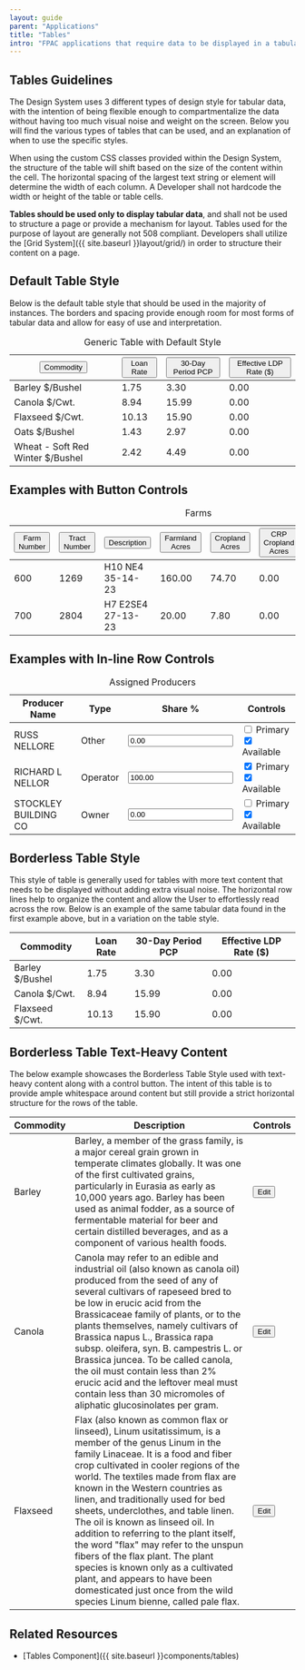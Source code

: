 ```yaml
---
layout: guide
parent: "Applications"
title: "Tables"
intro: "FPAC applications that require data to be displayed in a tabular format shall use the below guidelines to maintain consistency."
---
```


## Tables Guidelines

The Design System uses 3 different types of design style for tabular data, with the intention of being flexible enough to compartmentalize the data without having too much visual noise and weight on the screen. Below you will find the various types of tables that can be used, and an explanation of when to use the specific styles.

When using the custom CSS classes provided within the Design System, the structure of the table will shift based on the size of the content within the cell. The horizontal spacing of the largest text string or element will determine the width of each column. A Developer shall not hardcode the width or height of the table or table cells.

__Tables should be used only to display tabular data__, and shall not be used to structure a page or provide a mechanism for layout. Tables used for the purpose of layout are generally not 508 compliant. Developers shall utilize the [Grid System]({{ site.baseurl }}layout/grid/) in order to structure their content on a page.

## Default Table Style

Below is the default table style that should be used in the majority of instances. The borders and spacing provide enough room for most forms of tabular data and allow for easy of use and interpretation.

<table class="fsa-table">
  <caption>Generic Table with Default Style</caption>
  <thead>
    <tr>
      <th scope="col" aria-sort="descending"><button class="fsa-table__sort fsa-table__sort--descending" type="button">Commodity</button></th>
      <th scope="col" class="fsa-text-align--right"><button class="fsa-table__sort" type="button">Loan Rate</button></th>
      <th scope="col" class="fsa-text-align--right"><button class="fsa-table__sort" type="button">30-Day Period PCP</button></th>
      <th scope="col" class="fsa-text-align--right"><button class="fsa-table__sort" type="button">Effective LDP Rate ($)</button></th>
    </tr>
  </thead>
  <tbody>
    <tr>
      <td>Barley $/Bushel</td>
      <td class="fsa-text-align--right">1.75</td>
      <td class="fsa-text-align--right">3.30</td>
      <td class="fsa-text-align--right">0.00</td>
    </tr>
    <tr>
      <td>Canola $/Cwt.</td>
      <td class="fsa-text-align--right">8.94</td>
      <td class="fsa-text-align--right">15.99</td>
      <td class="fsa-text-align--right">0.00</td>
    </tr>
    <tr>
      <td>Flaxseed $/Cwt.</td>
      <td class="fsa-text-align--right">10.13</td>
      <td class="fsa-text-align--right">15.90</td>
      <td class="fsa-text-align--right">0.00</td>
    </tr>
    <tr>
      <td>Oats $/Bushel</td>
      <td class="fsa-text-align--right">1.43</td>
      <td class="fsa-text-align--right">2.97</td>
      <td class="fsa-text-align--right">0.00</td>
    </tr>
    <tr>
      <td>Wheat - Soft Red Winter $/Bushel</td>
      <td class="fsa-text-align--right">2.42</td>
      <td class="fsa-text-align--right">4.49</td>
      <td class="fsa-text-align--right">0.00</td>
    </tr>
  </tbody>
</table>

## Examples with Button Controls

<table class="fsa-table">
  <caption>Farms</caption>
  <thead>
    <tr>
      <th scope="col" aria-sort="descending"><button class="fsa-table__sort fsa-table__sort--descending" type="button">Farm Number</button></th>
      <th scope="col"><button class="fsa-table__sort" type="button">Tract Number</button></th>
      <th scope="col"><button class="fsa-table__sort" type="button">Description</button></th>
      <th scope="col"><button class="fsa-table__sort" type="button">Farmland Acres</button></th>
      <th scope="col"><button class="fsa-table__sort" type="button">Cropland Acres</button></th>
      <th scope="col"><button class="fsa-table__sort" type="button">CRP Cropland Acres</button></th>
      <th scope="col"><button class="fsa-table__sort" type="button">CRP MPL Acres</button></th>
      <th scope="col"><button class="fsa-table__sort" type="button">Controls</button></th>
    </tr>
  </thead>
  <tbody>
    <tr>
      <td>600</td>
      <td>1269</td>
      <td>H10 NE4 35-14-23</td>
      <td>160.00</td>
      <td>74.70</td>
      <td>0.00</td>
      <td>0.00</td>
      <td><button class="fsa-btn fsa-btn--small fsa-btn--block fsa-btn--primary" type="button">Save</button></td>
    </tr>
    <tr>
      <td>700</td>
      <td>2804</td>
      <td>H7 E2SE4 27-13-23</td>
      <td>20.00</td>
      <td>7.80</td>
      <td>0.00</td>
      <td>0.00</td>
      <td><button class="fsa-btn fsa-btn--small fsa-btn--block fsa-btn--primary" type="button">Save</button></td>
    </tr>
    </tbody>
</table>

## Examples with In-line Row Controls

<table class="fsa-table">
  <caption>Assigned Producers</caption>
  <thead>
    <tr>
      <th scope="col">Producer Name</th>
      <th scope="col">Type</th>
      <th scope="col">Share %</th>
      <th scope="col">Controls</th>
    </tr>
  </thead>
  <tbody>
    <tr>
      <td>RUSS NELLORE</td>
      <td>Other</td>
      <td><input class="fsa-input fsa-input--block" type="number" name="1iuoytytesgdf" value="0.00" placeholder="Placeholder"></td>
      <td>
        <span>
          <input class="fsa-checkbox" id="1p" type="checkbox" name="lorem-9683783" value="lorem-9683783">
          <label for="lorem-9683783">Primary</label>
        </span>
        <span>
          <input class="fsa-checkbox" id="1r" type="checkbox" checked="checked" name="avl" value="1">
          <label for="lorem-9683783">Available</label>
        </span>
      </td>
    </tr>
    <tr>
      <td>RICHARD L NELLOR</td>
      <td>Operator</td>
      <td><input class="fsa-input fsa-input--block" type="number" name="1iuoytytesgdf" value="100.00" placeholder="Placeholder"></td>
      <td>
        <span>
          <input class="fsa-checkbox" id="1p" type="checkbox" checked="checked" name="lorem-9683783" value="lorem-9683783">
          <label for="lorem-9683783">Primary</label>
        </span>
        <span>
          <input class="fsa-checkbox" id="2r" type="checkbox" checked="checked" name="avl" value="1">
          <label for="lorem-9683783">Available</label>
        </span>
      </td>
    </tr>
    <tr>
      <td>STOCKLEY BUILDING CO</td>
      <td>Owner</td>
      <td><input class="fsa-input fsa-input--block" type="number" name="1iuoytytesgdf" value="0.00" placeholder="Placeholder"></td>
      <td>
        <span>
          <input class="fsa-checkbox" id="1p" type="checkbox" name="lorem-9683783" value="lorem-9683783">
          <label for="lorem-9683783">Primary</label>
        </span>
        <span>
          <input class="fsa-checkbox" id="3r" type="checkbox" checked="checked" name="avl" value="1">
          <label for="lorem-9683783">Available</label>
        </span>
      </td>
    </tr>
  </tbody>
</table>

## Borderless Table Style

This style of table is generally used for tables with more text content that needs to be displayed without adding extra visual noise. The horizontal row lines help to organize the content and allow the User to effortlessly read across the row. Below is an example of the same tabular data found in the first example above, but in a variation on the table style.

<table class="fsa-table fsa-table--borderless">
  <thead>
    <tr>
      <th scope="col">Commodity</th>
      <th scope="col">Loan Rate</th>
      <th scope="col">30-Day Period PCP</th>
      <th scope="col">Effective LDP Rate ($)</th>
    </tr>
  </thead>
  <tbody>
    <tr>
      <td>Barley $/Bushel</td>
      <td>1.75</td>
      <td>3.30</td>
      <td>0.00</td>
    </tr>
    <tr>
      <td>Canola $/Cwt.</td>
      <td>8.94</td>
      <td>15.99</td>
      <td>0.00</td>
    </tr>
    <tr>
      <td>Flaxseed $/Cwt.</td>
      <td>10.13</td>
      <td>15.90</td>
      <td>0.00</td>
    </tr>
  </tbody>
</table>

## Borderless Table Text-Heavy Content

The below example showcases the Borderless Table Style used with text-heavy content along with a control button. The intent of this table is to provide ample whitespace around content but still provide a strict horizontal structure for the rows of the table.

<table class="fsa-table fsa-table--borderless">
  <thead>
    <tr>
      <th scope="col">Commodity</th>
      <th scope="col">Description</th>
      <th scope="col">Controls</th>
    </tr>
  </thead>
  <tbody>
    <tr>
      <td>Barley</td>
      <td>Barley, a member of the grass family, is a major cereal grain grown in temperate climates globally. It was one of the first cultivated grains, particularly in Eurasia as early as 10,000 years ago. Barley has been used as animal fodder, as a source of fermentable material for beer and certain distilled beverages, and as a component of various health foods.</td>
      <td><button class="fsa-btn fsa-btn--small fsa-btn--block fsa-btn--secondary" type="button">Edit</button></td>
    </tr>
    <tr>
      <td>Canola</td>
      <td>Canola may refer to an edible and industrial oil (also known as canola oil) produced from the seed of any of several cultivars of rapeseed bred to be low in erucic acid from the Brassicaceae family of plants, or to the plants themselves, namely cultivars of Brassica napus L., Brassica rapa subsp. oleifera, syn. B. campestris L. or Brassica juncea. To be called canola, the oil must contain less than 2% erucic acid and the leftover meal must contain less than 30 micromoles of aliphatic glucosinolates per gram.</td>
      <td><button class="fsa-btn fsa-btn--small fsa-btn--block fsa-btn--secondary" type="button">Edit</button></td>
    </tr>
    <tr>
      <td>Flaxseed</td>
      <td>Flax (also known as common flax or linseed), Linum usitatissimum, is a member of the genus Linum in the family Linaceae. It is a food and fiber crop cultivated in cooler regions of the world. The textiles made from flax are known in the Western countries as linen, and traditionally used for bed sheets, underclothes, and table linen. The oil is known as linseed oil. In addition to referring to the plant itself, the word "flax" may refer to the unspun fibers of the flax plant. The plant species is known only as a cultivated plant, and appears to have been domesticated just once from the wild species Linum bienne, called pale flax.</td>
      <td><button class="fsa-btn fsa-btn--small fsa-btn--block fsa-btn--secondary" type="button">Edit</button></td>
    </tr>
  </tbody>
</table>

## Related Resources

 * [Tables Component]({{ site.baseurl }}components/tables)
